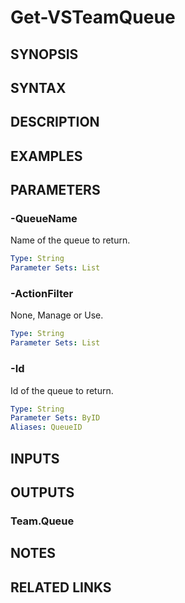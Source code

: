 <!-- #include "./common/header.md" -->

# Get-VSTeamQueue

## SYNOPSIS

<!-- #include "./synopsis/Get-VSTeamQueue.md" -->

## SYNTAX

## DESCRIPTION

<!-- #include "./synopsis/Get-VSTeamQueue.md" -->

## EXAMPLES

## PARAMETERS

<!-- #include "./params/projectName.md" -->

### -QueueName

Name of the queue to return.

```yaml
Type: String
Parameter Sets: List
```

### -ActionFilter

None, Manage or Use.

```yaml
Type: String
Parameter Sets: List
```

### -Id

Id of the queue to return.

```yaml
Type: String
Parameter Sets: ByID
Aliases: QueueID
```

## INPUTS

## OUTPUTS

### Team.Queue

## NOTES

## RELATED LINKS
